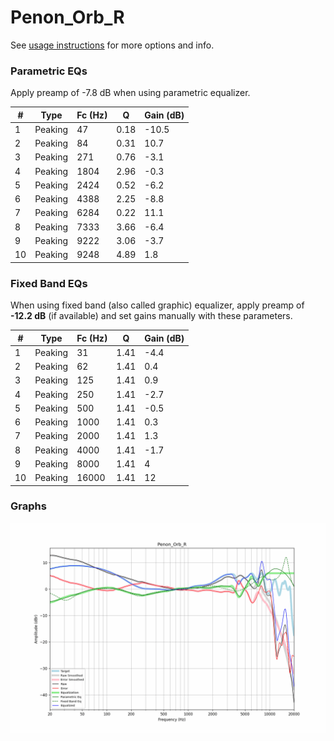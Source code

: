 # Penon_Orb_R
See [usage instructions](https://github.com/jaakkopasanen/AutoEq#usage) for more options and info.

### Parametric EQs
Apply preamp of -7.8 dB when using parametric equalizer.

|   # | Type    |   Fc (Hz) |    Q |   Gain (dB) |
|-----|---------|-----------|------|-------------|
|   1 | Peaking |        47 | 0.18 |       -10.5 |
|   2 | Peaking |        84 | 0.31 |        10.7 |
|   3 | Peaking |       271 | 0.76 |        -3.1 |
|   4 | Peaking |      1804 | 2.96 |        -0.3 |
|   5 | Peaking |      2424 | 0.52 |        -6.2 |
|   6 | Peaking |      4388 | 2.25 |        -8.8 |
|   7 | Peaking |      6284 | 0.22 |        11.1 |
|   8 | Peaking |      7333 | 3.66 |        -6.4 |
|   9 | Peaking |      9222 | 3.06 |        -3.7 |
|  10 | Peaking |      9248 | 4.89 |         1.8 |

### Fixed Band EQs
When using fixed band (also called graphic) equalizer, apply preamp of **-12.2 dB** (if available) and set gains manually with these parameters.

|   # | Type    |   Fc (Hz) |    Q |   Gain (dB) |
|-----|---------|-----------|------|-------------|
|   1 | Peaking |        31 | 1.41 |        -4.4 |
|   2 | Peaking |        62 | 1.41 |         0.4 |
|   3 | Peaking |       125 | 1.41 |         0.9 |
|   4 | Peaking |       250 | 1.41 |        -2.7 |
|   5 | Peaking |       500 | 1.41 |        -0.5 |
|   6 | Peaking |      1000 | 1.41 |         0.3 |
|   7 | Peaking |      2000 | 1.41 |         1.3 |
|   8 | Peaking |      4000 | 1.41 |        -1.7 |
|   9 | Peaking |      8000 | 1.41 |         4   |
|  10 | Peaking |     16000 | 1.41 |        12   |

### Graphs
![](./Penon_Orb_R.png)

